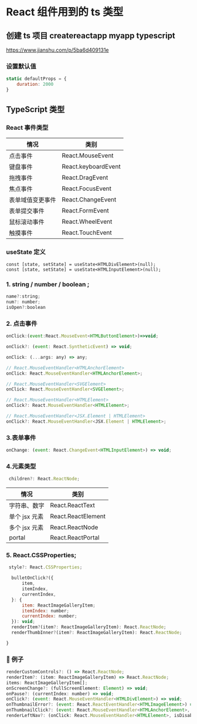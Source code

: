 # React 组件用到的 ts 类型

## 创建 ts 项目 createreactapp myapp typescript

https://www.jianshu.com/p/5ba6d409131e

### 设置默认值

```js
static defaultProps = {
    duration: 2000
}
```

## TypeScript 类型

### React 事件类型

| 情况             | 类别                |
| ---------------- | ------------------- |
| 点击事件         | React.MouseEvent    |
| 键盘事件         | React.keyboardEvent |
| 拖拽事件         | React.DragEvent     |
| 焦点事件         | React.FocusEvent    |
| 表单域值变更事件 | React.ChangeEvent   |
| 表单提交事件     | React.FormEvent     |
| 鼠标滚动事件     | React.WheelEvent    |
| 触摸事件         | React.TouchEvent    |

###  useState 定义

```
const [state, setState] = useState<HTMLDivElement>(null);
const [state, setState] = useState<HTMLInputElement>(null);
```

### 1. string / number / boolean ;

```js
name?:string;
num?: number;
isOpen?:boolean
```

### 2. 点击事件

```js
onClick:(event:React.MouseEvent<HTMLButtonElement>)=>void;

onClick?: (event: React.SyntheticEvent) => void;

onClick: (...args: any) => any;

// React.MouseEventHandler<HTMLAnchorElement>
onClick: React.MouseEventHandler<HTMLAnchorElement>;

// React.MouseEventHandler<SVGElement>
onClick: React.MouseEventHandler<SVGElement>;

// React.MouseEventHandler<HTMLElement>
onClick?: React.MouseEventHandler<HTMLElement>;

// React.MouseEventHandler<JSX.Element | HTMLElement>
onClick?: React.MouseEventHandler<JSX.Element | HTMLElement>;
```

### 3.表单事件

```js
onChange: (event: React.ChangeEvent<HTMLInputElement>) => void;
```

### 4.元素类型

```js
 children?: React.ReactNode;
```
| 情况          | 类别               |
| ------------- | ------------------ |
| 字符串、数字  | React.ReactText    |
| 单个 jsx 元素 | React.ReactElement |
| 多个 jsx 元素 | React.ReactNode    |
| portal        | React.ReactPortal  |



### 5. React.CSSProperties;

```js
 style?: React.CSSProperties;
```

```js
  bulletOnClick?({
      item,
      itemIndex,
      currentIndex,
  }: {
      item: ReactImageGalleryItem;
      itemIndex: number;
      currentIndex: number;
  }): void;
  renderItem?(item?: ReactImageGalleryItem): React.ReactNode;
  renderThumbInner?(item?: ReactImageGalleryItem): React.ReactNode;

}
```

### 🌰 例子

```js
renderCustomControls?: () => React.ReactNode;
renderItem?: (item: ReactImageGalleryItem) => React.ReactNode;
items: ReactImageGalleryItem[];
onScreenChange?: (fullScreenElement: Element) => void;
onPause?: (currentIndex: number) => void;
onClick?: (event: React.MouseEventHandler<HTMLDivElement>) => void;
onThumbnailError?: (event: React.ReactEventHandler<HTMLImageElement>) => void;
onThumbnailClick?: (event: React.MouseEventHandler<HTMLAnchorElement>, index: number) => void;
renderLeftNav?: (onClick: React.MouseEventHandler<HTMLElement>, isDisabled: boolean) => React.ReactNode;
```

